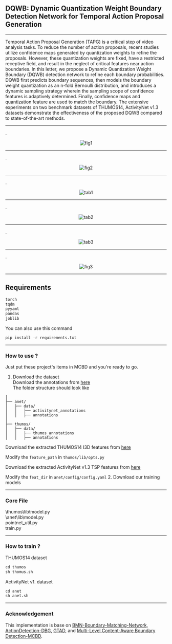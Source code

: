 ## **DQWB: Dynamic Quantization Weight Boundary Detection Network for Temporal Action Proposal Generation** 
***
Temporal Action Proposal Generation (TAPG) is a critical step of video analysis tasks. To reduce the number of action proposals, recent studies utilize confidence maps generated by quantization weights to refine the proposals. However, these quantization weights are fixed, have a restricted receptive field, and result in the neglect of critical features near action boundaries. In this letter, we propose a Dynamic Quantization Weight Boundary (DQWB) detection network to refine each boundary probabilities. DQWB first predicts boundary sequences, then models the boundary weight quantization as an n-fold Bernoulli distribution, and introduces a dynamic sampling strategy wherein the sampling scope of confidence features is adaptively determined. Finally, confidence maps and quantization feature are used to match the boundary. The extensive experiments on two benchmark datasets of THUMOS14, ActivityNet v1.3 datasets demonstrate the effectiveness of the proposed DQWB compared to state-of-the-art methods. 
***

.<div align=center>![fig1](https://github.com/user-attachments/assets/e9efe847-aec9-46f7-9d23-33139f4ad02a)</div> 
***
.<div align=center>![fig2](https://github.com/user-attachments/assets/2c3738d6-f0dc-478d-b89a-9dd4c0df0e29)</div> 
***
.<div align=center>![tab1](https://github.com/user-attachments/assets/7a4c007f-8545-4e59-8e6e-7cd5f960fefd)</div> 
***
.<div align=center>![tab2](https://github.com/user-attachments/assets/5c4e0025-d502-47f8-b807-c46b675bec60)</div> 
***
.<div align=center>![tab3](https://github.com/user-attachments/assets/d45b33ba-f00b-45ef-b4b1-362483fe7c4a)</div> 
***
.<div align=center>![fig3](https://github.com/user-attachments/assets/b661400e-bea5-43ca-83b5-67e16f448174)</div> 
***
## **Requirements**  
```python
torch
tqdm
pyyaml
pandas
joblib
```  
You can also use this command  
```python
pip install -r requirements.txt
```
***
### **How to use ?**    
Just put these project's items in MCBD and you're ready to go.  
1. Download the dataset  
Download the annotations from [here](https://pan.baidu.com/s/1Lo7QwqZm5t_lKeA458GVpQ?pwd=5z75)   
The folder structure should look like
```shell
│
├── anet/
│   ├── data/
│   │   ├── activitynet_annotations
│   │   ├── annotations
│   
├── thumos/
│   ├── data/
│   │   ├── thumos_annotations
│   │   ├── annotations
```
Download the extracted THUMOS14 I3D features from [here](https://pan.baidu.com/s/1Z8SCuOemPDV3peKmA38j4g?pwd=e11W)

Modify the `feature_path` in `thumos/lib/opts.py`  

Download the extracted ActivityNet v1.3 TSP features from [here](https://pan.baidu.com/s/1ka59M1TxEoRnaMcDAB6OMw?pwd=gA16)

Modify the `feat_dir` in `anet/config/config.yaml`
2. Download our training models
***
### **Core File**  
\thumos\lib\model.py  
\anet\lib\model.py  
pointnet_util.py  
train.py  
***
   
### **How to train ?**  
THUMOS14 dataset
```python
cd thumos
sh thomus.sh
```
ActivityNet v1. dataset
```python
cd anet
sh anet.sh
```
***
### **Acknowledgement** 

This implementation is base on [BMN-Boundary-Matching-Network](https://github.com/JJBOY/BMN-Boundary-Matching-Network), [ActionDetection-DBG](https://github.com/Tencent/ActionDetection-DBG), [GTAD](https://github.com/frostinassiky/gtad), and [Multi-Level Content-Aware Boundary Detection-MCBD](https://mic.tongji.edu.cn).
